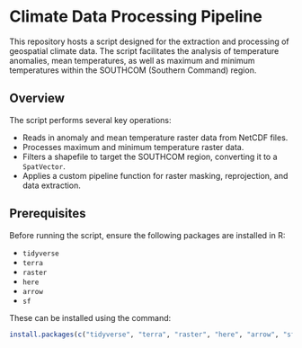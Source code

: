 # Climate Data Processing Pipeline

This repository hosts a script designed for the extraction and processing of geospatial climate data. The script facilitates the analysis of temperature anomalies, mean temperatures, as well as maximum and minimum temperatures within the SOUTHCOM (Southern Command) region.

## Overview

The script performs several key operations:

- Reads in anomaly and mean temperature raster data from NetCDF files.
- Processes maximum and minimum temperature raster data.
- Filters a shapefile to target the SOUTHCOM region, converting it to a `SpatVector`.
- Applies a custom pipeline function for raster masking, reprojection, and data extraction.

## Prerequisites

Before running the script, ensure the following packages are installed in R:

- `tidyverse`
- `terra`
- `raster`
- `here`
- `arrow`
- `sf`

These can be installed using the command:

```R
install.packages(c("tidyverse", "terra", "raster", "here", "arrow", "sf"))
```
